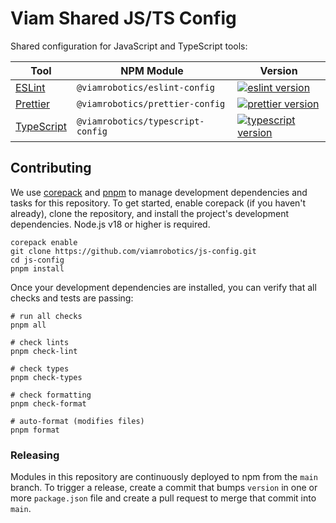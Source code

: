 # Viam Shared JS/TS Config

Shared configuration for JavaScript and TypeScript tools:

| Tool                          | NPM Module                        | Version                                   |
| ----------------------------- | --------------------------------- | ----------------------------------------- |
| [ESLint][eslint docs]         | `@viamrobotics/eslint-config`     | [![eslint version][]][eslint npm]         |
| [Prettier][prettier docs]     | `@viamrobotics/prettier-config`   | [![prettier version][]][prettier npm]     |
| [TypeScript][typescript docs] | `@viamrobotics/typescript-config` | [![typescript version][]][typescript npm] |

[eslint docs]: ./packages/eslint-config
[eslint npm]: https://www.npmjs.com/package/@viamrobotics/eslint-config
[eslint version]: https://img.shields.io/npm/v/@viamrobotics/eslint-config?style=flat-square
[prettier docs]: ./packages/prettier-config
[prettier npm]: https://www.npmjs.com/package/@viamrobotics/prettier-config
[prettier version]: https://img.shields.io/npm/v/@viamrobotics/prettier-config?style=flat-square
[typescript docs]: ./packages/typescript-config
[typescript npm]: https://www.npmjs.com/package/@viamrobotics/typescript-config
[typescript version]: https://img.shields.io/npm/v/@viamrobotics/typescript-config?style=flat-square

## Contributing

We use [corepack][] and [pnpm][] to manage development dependencies and tasks for this repository. To get started, enable corepack (if you haven't already), clone the repository, and install the project's development dependencies. Node.js v18 or higher is required.

```shell
corepack enable
git clone https://github.com/viamrobotics/js-config.git
cd js-config
pnpm install
```

Once your development dependencies are installed, you can verify that all checks and tests are passing:

```shell
# run all checks
pnpm all

# check lints
pnpm check-lint

# check types
pnpm check-types

# check formatting
pnpm check-format

# auto-format (modifies files)
pnpm format
```

[corepack]: https://nodejs.org/docs/latest-v18.x/api/corepack.html
[pnpm]: https://pnpm.io/

### Releasing

Modules in this repository are continuously deployed to npm from the `main` branch. To trigger a release, create a commit that bumps `version` in one or more `package.json` file and create a pull request to merge that commit into `main`.
